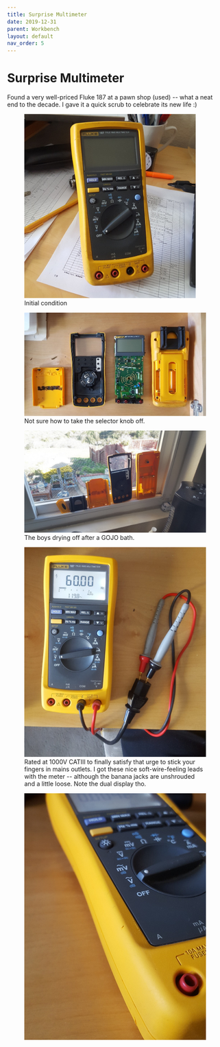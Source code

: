 ```yaml
---
title: Surprise Multimeter
date: 2019-12-31
parent: Workbench
layout: default
nav_order: 5
---
```


# Surprise Multimeter

Found a very well-priced Fluke 187 at a pawn shop (used) -- what a neat end to the decade. I gave it a quick scrub to celebrate its new life :)

<figure>
    <img src="https://github.com/alextongue/alextongue.github.io/blob/master/workbench/resources/f187/initial.jpg?raw=true" width="400">
    <figcaption>Initial condition</figcaption>
</figure>

<figure>
    <img src="https://github.com/alextongue/alextongue.github.io/blob/master/workbench/resources/f187/inside.jpg?raw=true">
    <figcaption>Not sure how to take the selector knob off.</figcaption>
</figure>

<figure>
    <img src="https://github.com/alextongue/alextongue.github.io/blob/master/workbench/resources/f187/bathe.jpg?raw=true">
    <figcaption>The boys drying off after a GOJO bath.</figcaption>
</figure>

<figure>
    <img src="https://github.com/alextongue/alextongue.github.io/blob/master/workbench/resources/f187/mainstest.jpg?raw=true" width="600">
    <figcaption>Rated at 1000V CATIII to finally satisfy that urge to stick your fingers in mains outlets. I got these nice soft-wire-feeling leads with the meter -- although the banana jacks are unshrouded and a little loose. Note the dual display tho.</figcaption>
</figure>

<figure>
    <img src="https://github.com/alextongue/alextongue.github.io/blob/master/workbench/resources/f187/profile.jpg?raw=true" width="600">
</figure>
